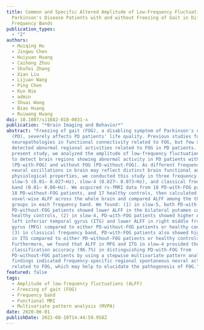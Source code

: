 ```yaml
---
title: Common and Specific Altered Amplitude of Low-Frequency Fluctuations in
  Parkinson's Disease Patients with and without Freezing of Gait in Different
  Frequency Bands
publication_types:
  - "2"
authors:
  - Huiqing Hu
  - Jingwu Chen
  - Huiyuan Huang
  - Caihong Zhou
  - Shufei Zhang
  - Xian Liu
  - Lijuan Wang
  - Ping Chen
  - Kun Nie
  - admin
  - Shuai Wang
  - Biao Huang
  - Ruiwang Huang
doi: 10.1007/s11682-018-0031-x
publication: "*Brain Imaging and Behavior*"
abstract: "Freezing of gait (FOG), a disabling symptom of Parkinson's disease
  (PD), severely affects PD patients' life quality. Previous studies found
  neuropathologies in functional connectivity related to FOG, but few studies
  detected abnormal regional activities related to FOG in PD patients. In the
  present study, we analyzed the amplitude of low-frequency fluctuations (ALFF)
  to detect brain regions showing abnormal activity in PD patients with FOG
  (PD-with-FOG) and without FOG (PD-without-FOG). As different frequencies of
  neural oscillations in brain may reflect distinct brain functional and
  physiological properties, we conducted this study in three frequency bands,
  slow-5 (0.01– 0.027~Hz), slow-4 (0.027– 0.073~Hz), and classical frequency
  band (0.01– 0.08~Hz). We acquired rs-fMRI data from 18 PD-with-FOG patients,
  18 PD-without-FOG patients, and 17 healthy controls, then calculated
  voxel-wise ALFF across the whole brain and compared ALFF among the three
  groups in each frequency band. We found: (1) in slow-5, both PD-with-FOG and
  PD-without-FOG patients showed lower ALFF in the bilateral putamen compared to
  healthy controls, (2) in slow-4, PD-with-FOG patients showed higher ALFF in
  left inferior temporal gyrus (ITG) and lower ALFF in right middle frontal
  gyrus (MFG) compared to either PD-without-FOG patients or healthy controls,
  (3) in classical frequency band, PD-with-FOG patients also showed higher ALFF
  in ITG compared to either PD-without-FOG patients or healthy controls.
  Furthermore, we found that ALFF in MFG and ITG in slow-4 provided the highest
  classification accuracy (96.7%) in distinguishing PD-with-FOG from
  PD-without-FOG patients by using a stepwise multivariate pattern analysis. Our
  findings indicated frequency-specific regional spontaneous neural activity
  related to FOG, which may help to elucidate the pathogenesis of FOG."
featured: false
tags:
  - Amplitude of low-frequency fluctuations (ALFF)
  - Freezing of gait (FOG)
  - Frequency band
  - Functional MRI
  - Multivariate pattern analysis (MVPA)
date: 2020-06-01
publishDate: 2022-08-10T14:44:59.958Z
---
```

